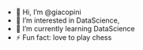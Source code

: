 - 👋 Hi, I’m @giacopini
- 👀 I’m interested in DataScience, 
- 🌱 I’m currently learning DataScience
- ⚡ Fun fact: love to play chess

<!---
giacopini/giacopini is a ✨ special ✨ repository because its `README.md` (this file) appears on your GitHub profile.
You can click the Preview link to take a look at your changes.
--->
